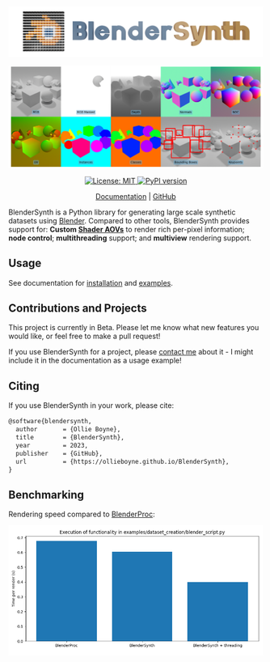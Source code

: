 ![](docs/logo.png)

![](docs/splash.png)

<p align="center">
  <a href="https://opensource.org/licenses/MIT">
    <img src="https://img.shields.io/badge/License-MIT-yellow.svg" alt="License: MIT">
  </a>
    <a href="https://pypi.org/project/BlenderSynth/">
        <img src="https://badge.fury.io/py/BlenderSynth.svg" alt="PyPI version">
    </a>
  </p>

<p align="center"> <a href="https://ollieboyne.github.io/BlenderSynth/">Documentation</a> |
<a href="https://github.com/OllieBoyne/BlenderSynth">GitHub</a>
</p>

BlenderSynth is a Python library for generating large scale synthetic datasets using [Blender](https://www.blender.org/). Compared to other tools, BlenderSynth provides support for: <b>Custom <a href="https://docs.blender.org/manual/en/latest/render/shader_nodes/output/aov.html">Shader AOVs</a></b> to render rich per-pixel information; **node control**; **multithreading** support; and **multiview** rendering support.

## Usage

See documentation for [installation](https://ollieboyne.github.io/BlenderSynth/getting_started/installation.html) and [examples](https://ollieboyne.github.io/BlenderSynth/).

## Contributions and Projects

This project is currently in Beta. Please let me know what new features you would like, or feel free to make a pull request!

If you use BlenderSynth for a project, please [contact me](https://ollieboyne.github.io) about it - I might include it in the documentation as a usage example!

## Citing

If you use BlenderSynth in your work, please cite:

```
@software{blendersynth,
  author       = {Ollie Boyne},
  title        = {BlenderSynth},
  year         = 2023,
  publisher    = {GitHub},
  url          = {https://ollieboyne.github.io/BlenderSynth},
}
```

## Benchmarking

Rendering speed compared to [BlenderProc](https://github.com/DLR-RM/BlenderProc):

![](docs/benchmark-1.png)
